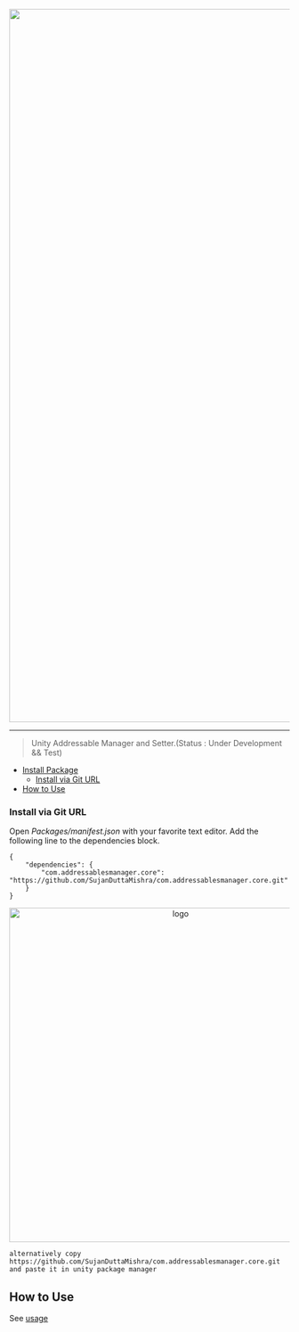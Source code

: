 
<p align="center">
  <img width="1280" src="https://raw.githubusercontent.com/SujanDuttaMishra/com.addressablesmanager.core/master/Documentation~/logo.png" alt="logo">
</p>

___
>Unity Addressable Manager and Setter.(Status : Under Development && Test)

- [Install Package](#install-package)
  - [Install via Git URL](#install-via-git-url)
- [How to Use](#how-to-use)

### Install via Git URL

Open *Packages/manifest.json* with your favorite text editor. Add the following line to the dependencies block.

    {
        "dependencies": {
            "com.addressablesmanager.core": "https://github.com/SujanDuttaMishra/com.addressablesmanager.core.git"
        }
    }
  <p align="center">
  <img width="600" src="https://raw.githubusercontent.com/SujanDuttaMishra/com.addressablesmanager.core/master/Documentation~/packagemanager.png" alt="logo">
  </p>

    alternatively copy 
    https://github.com/SujanDuttaMishra/com.addressablesmanager.core.git
    and paste it in unity package manager 



   


    

## How to Use

See [usage](https://github.com/SujanDuttaMishra/com.addressablesmanager.core/wiki)